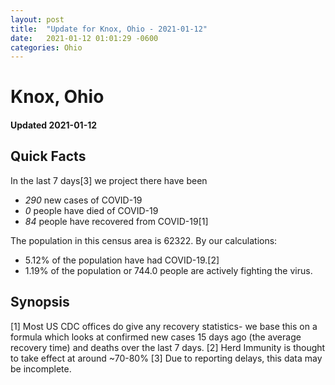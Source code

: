```yaml
---
layout: post
title:  "Update for Knox, Ohio - 2021-01-12"
date:   2021-01-12 01:01:29 -0600
categories: Ohio
---
```


# Knox, Ohio
#### Updated 2021-01-12

## Quick Facts

In the last 7 days[3] we project there have been
- *290* new cases of COVID-19
- *0* people have died of COVID-19
- *84* people have recovered from COVID-19[1]

The population in this census area is 62322. By our calculations:
- 5.12% of the population have had COVID-19.[2]
- 1.19% of the population or 744.0 people are actively fighting the virus.

## Synopsis




[1] Most US CDC offices do give any recovery statistics- we base this on a formula which looks at confirmed new cases
15 days ago (the average recovery time) and deaths over the last 7 days.
[2] Herd Immunity is thought to take effect at around ~70-80%
[3] Due to reporting delays, this data may be incomplete. 
    